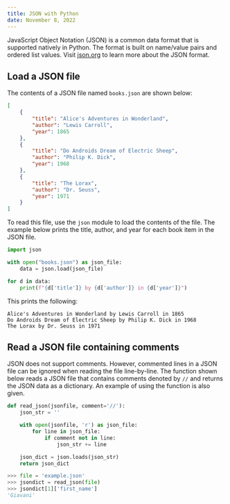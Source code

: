 ```yaml
---
title: JSON with Python
date: November 8, 2022
---
```


JavaScript Object Notation (JSON) is a common data format that is supported natively in Python. The format is built on name/value pairs and ordered list values. Visit [json.org](https://www.json.org/json-en.html) to learn more about the JSON format.

## Load a JSON file

The contents of a JSON file named `books.json` are shown below:

```json
[
    {
        "title": "Alice's Adventures in Wonderland",
        "author": "Lewis Carroll",
        "year": 1865
    },
    {
        "title": "Do Androids Dream of Electric Sheep",
        "author": "Philip K. Dick",
        "year": 1968
    },
    {
        "title": "The Lorax",
        "author": "Dr. Seuss",
        "year": 1971
    }
]
```

To read this file, use the `json` module to load the contents of the file. The example below prints the title, author, and year for each book item in the JSON file.

```python
import json

with open("books.json") as json_file:
    data = json.load(json_file)

for d in data:
    print(f"{d['title']} by {d['author']} in {d['year']}")
```

This prints the following:

```
Alice's Adventures in Wonderland by Lewis Carroll in 1865
Do Androids Dream of Electric Sheep by Philip K. Dick in 1968
The Lorax by Dr. Seuss in 1971
```

## Read a JSON file containing comments

JSON does not support comments. However, commented lines in a JSON file can be ignored when reading the file line-by-line. The function shown below reads a JSON file that contains comments denoted by `//` and returns the JSON data as a dictionary. An example of using the function is also given.

```python
def read_json(jsonfile, comment='//'):
    json_str = ''

    with open(jsonfile, 'r') as json_file:
        for line in json_file:
            if comment not in line:
                json_str += line

    json_dict = json.loads(json_str)
    return json_dict
```

```python
>>> file = 'example.json'
>>> jsondict = read_json(file)
>>> jsondict[1]['first_name']
'Giavani'
```
